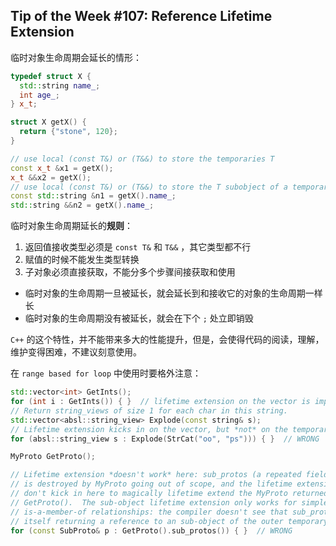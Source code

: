 ## Tip of the Week #107: Reference Lifetime Extension

临时对象生命周期会延长的情形：

```c++
typedef struct X {
  std::string name_;
  int age_;
} x_t;

struct X getX() {
  return {"stone", 120};
}

// use local (const T&) or (T&&) to store the temporaries T
const x_t &x1 = getX();
x_t &&x2 = getX();
// use local (const T&) or (T&&) to store the T subobject of a temporaries object
const std::string &n1 = getX().name_;
std::string &&n2 = getX().name_;
```

临时对象生命周期延长的**规则**：

1. 返回值接收类型必须是 `const T&` 和 `T&&` ，其它类型都不行
2. 赋值的时候不能发生类型转换
3. 子对象必须直接获取，不能分多个步骤间接获取和使用


- 临时对象的生命周期一旦被延长，就会延长到和接收它的对象的生命周期一样长
- 临时对象的生命周期没有被延长，就会在下个 `;` 处立即销毁

`C++` 的这个特性，并不能带来多大的性能提升，但是，会使得代码的阅读，理解，维护变得困难，不建议刻意使用。

在 `range based for loop` 中使用时要格外注意：

```c++
std::vector<int> GetInts();
for (int i : GetInts()) { }  // lifetime extension on the vector is important
// Return string_views of size 1 for each char in this string.
std::vector<absl::string_view> Explode(const string& s);
// Lifetime extension kicks in on the vector, but *not* on the temporary string!
for (absl::string_view s : Explode(StrCat("oo", "ps"))) { }  // WRONG

MyProto GetProto();

// Lifetime extension *doesn't work* here: sub_protos (a repeated field)
// is destroyed by MyProto going out of scope, and the lifetime extension rules
// don't kick in here to magically lifetime extend the MyProto returned by
// GetProto().  The sub-object lifetime extension only works for simple
// is-a-member-of relationships: the compiler doesn't see that sub_protos()
// itself returning a reference to an sub-object of the outer temporary.
for (const SubProto& p : GetProto().sub_protos()) { }  // WRONG
```

